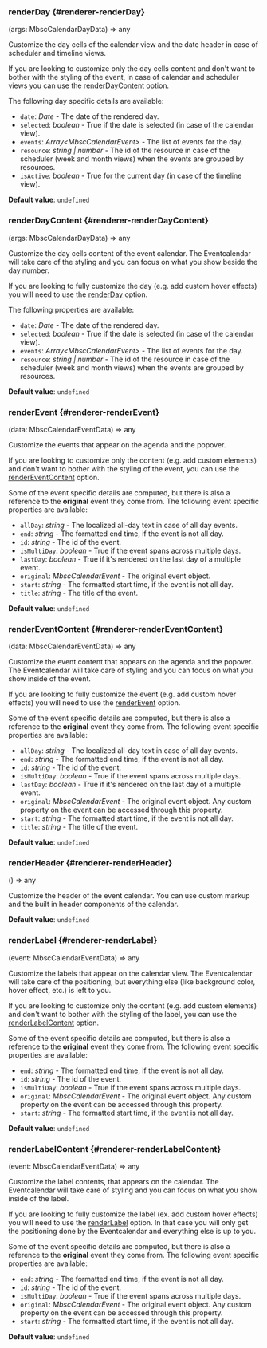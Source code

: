 ### renderDay {#renderer-renderDay}

(args: MbscCalendarDayData) => any


Customize the day cells of the calendar view and the date header in case of scheduler and timeline views.

If you are looking to customize only the day cells content and don&#039;t want to bother with the styling of the event,
in case of calendar and scheduler views you can use the [renderDayContent](#renderer-renderDayContent) option.

The following day specific details are available:
- `date`: _Date_ - The date of the rendered day.
- `selected`: _boolean_ - True if the date is selected (in case of the calendar view).
- `events`: _Array&lt;MbscCalendarEvent&gt;_ - The list of events for the day.
- `resource`: _string | number_ - The id of the resource in case of the scheduler (week and month views)
when the events are grouped by resources.
- `isActive`: _boolean_ - True for the current day (in case of the timeline view).

**Default value**: `undefined`

### renderDayContent {#renderer-renderDayContent}

(args: MbscCalendarDayData) => any


Customize the day cells content of the event calendar. The Eventcalendar will take care of the styling and you can focus on
what you show beside the day number.

If you are looking to fully customize the day (e.g. add custom hover effects) you will need to use the
[renderDay](#renderer-renderDay) option.

The following properties are available:
 - `date`: _Date_ - The date of the rendered day.
 - `selected`: _boolean_ - True if the date is selected (in case of the calendar view).
 - `events`: _Array&lt;MbscCalendarEvent&gt;_ - The list of events for the day.
 - `resource`: _string | number_ - The id of the resource in case of the scheduler (week and month views)
when the events are grouped by resources.

**Default value**: `undefined`

### renderEvent {#renderer-renderEvent}

(data: MbscCalendarEventData) => any


Customize the events that appear on the agenda and the popover.

If you are looking to customize only the content (e.g. add custom elements) and don&#039;t want to bother with the styling of the event,
you can use the [renderEventContent](#renderer-renderEventContent) option.

Some of the event specific details are computed, but there is also a reference to the **original** event they come from.
The following event specific properties are available:
- `allDay`: _string_ - The localized all-day text in case of all day events.
- `end`: _string_ - The formatted end time, if the event is not all day.
- `id`: _string_ - The id of the event.
- `isMultiDay`: _boolean_ - True if the event spans across multiple days.
- `lastDay`: _boolean_ - True if it&#039;s rendered on the last day of a multiple event.
- `original`: _MbscCalendarEvent_ - The original event object.
- `start`: _string_ - The formatted start time, if the event is not all day.
- `title`: _string_ - The title of the event.

**Default value**: `undefined`

### renderEventContent {#renderer-renderEventContent}

(data: MbscCalendarEventData) => any


Customize the event content that appears on the agenda and the popover.
The Eventcalendar will take care of styling and you can focus on what you show inside of the event.

If you are looking to fully customize the event (e.g. add custom hover effects) you will need to use the
[renderEvent](#renderer-renderEvent) option.

Some of the event specific details are computed, but there is also a reference to the **original** event they come from.
The following event specific properties are available:
- `allDay`: _string_ - The localized all-day text in case of all day events.
- `end`: _string_ - The formatted end time, if the event is not all day.
- `id`: _string_ - The id of the event.
- `isMultiDay`: _boolean_ - True if the event spans across multiple days.
- `lastDay`: _boolean_ - True if it&#039;s rendered on the last day of a multiple event.
- `original`: _MbscCalendarEvent_ - The original event object. Any custom property on the event can be accessed through this property.
- `start`: _string_ - The formatted start time, if the event is not all day.
- `title`: _string_ - The title of the event.

**Default value**: `undefined`

### renderHeader {#renderer-renderHeader}

() => any


Customize the header of the event calendar.
You can use custom markup and the built in header components of the calendar.

**Default value**: `undefined`

### renderLabel {#renderer-renderLabel}

(event: MbscCalendarEventData) => any


Customize the labels that appear on the calendar view.
The Eventcalendar will take care of the positioning, but everything else (like background color, hover effect, etc.) is left to you.

If you are looking to customize only the content (e.g. add custom elements) and
don&#039;t want to bother with the styling of the label, you can use the [renderLabelContent](#renderer-renderLabelContent) option.

Some of the event specific details are computed, but there is also a reference to the **original** event they come from.
The following event specific properties are available:
- `end`: _string_ - The formatted end time, if the event is not all day.
- `id`: _string_ -  The id of the event.
- `isMultiDay`: _boolean_ - True if the event spans across multiple days.
- `original`: _MbscCalendarEvent_ - The original event object. Any custom property on the event can be accessed through this property.
- `start`: _string_ - The formatted start time, if the event is not all day.

**Default value**: `undefined`

### renderLabelContent {#renderer-renderLabelContent}

(event: MbscCalendarEventData) => any


Customize the label contents, that appears on the calendar.
The Eventcalendar will take care of styling and you can focus on what you show inside of the label.

If you are looking to fully customize the label (ex. add custom hover effects) you will need to use the
[renderLabel](#renderer-renderLabel) option.
In that case you will only get the positioning done by the Eventcalendar and everything else is up to you.

Some of the event specific details are computed, but there is also a reference to the **original** event they come from.
The following event specific properties are available:
- `end`: _string_ - The formatted end time, if the event is not all day.
- `id`: _string_ -  The id of the event.
- `isMultiDay`: _boolean_ - True if the event spans across multiple days.
- `original`: _MbscCalendarEvent_ - The original event object. Any custom property on the event can be accessed through this property.
- `start`: _string_ - The formatted start time, if the event is not all day.

**Default value**: `undefined`
